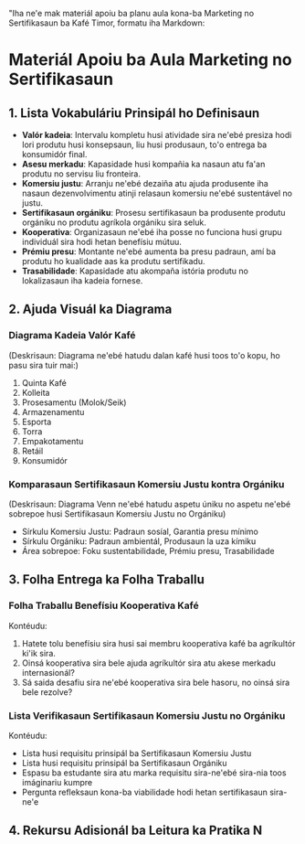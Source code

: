 "Iha ne'e mak materiál apoiu ba planu aula kona-ba Marketing no Sertifikasaun ba Kafé Timor, formatu iha Markdown:

# Materiál Apoiu ba Aula Marketing no Sertifikasaun

## 1. Lista Vokabuláriu Prinsipál ho Definisaun

- **Valór kadeia**: Intervalu kompletu husi atividade sira ne'ebé presiza hodi lori produtu husi konsepsaun, liu husi produsaun, to'o entrega ba konsumidór final.
- **Asesu merkadu**: Kapasidade husi kompañia ka nasaun atu fa'an produtu no servisu liu fronteira.
- **Komersiu justu**: Arranju ne'ebé dezaiña atu ajuda produsente iha nasaun dezenvolvimentu atinji relasaun komersiu ne'ebé sustentável no justu.
- **Sertifikasaun orgániku**: Prosesu sertifikasaun ba produsente produtu orgániku no produtu agríkola orgániku sira seluk.
- **Kooperativa**: Organizasaun ne'ebé iha posse no funciona husi grupu individuál sira hodi hetan benefísiu mútuu.
- **Prémiu presu**: Montante ne'ebé aumenta ba presu padraun, amí ba produtu ho kualidade aas ka produtu sertifikadu.
- **Trasabilidade**: Kapasidade atu akompaña istória produtu no lokalizasaun iha kadeia fornese.

## 2. Ajuda Visuál ka Diagrama

### Diagrama Kadeia Valór Kafé
(Deskrisaun: Diagrama ne'ebé hatudu dalan kafé husi toos to'o kopu, ho pasu sira tuir mai:)
1. Quinta Kafé
2. Kolleita
3. Prosesamentu (Molok/Seik)
4. Armazenamentu
5. Esporta
6. Torra
7. Empakotamentu
8. Retáil
9. Konsumidór

### Komparasaun Sertifikasaun Komersiu Justu kontra Orgániku
(Deskrisaun: Diagrama Venn ne'ebé hatudu aspetu úniku no aspetu ne'ebé sobrepoe husi Sertifikasaun Komersiu Justu no Orgániku)
- Sírkulu Komersiu Justu: Padraun sosíal, Garantia presu mínimo
- Sírkulu Orgániku: Padraun ambientál, Produsaun la uza kímiku
- Área sobrepoe: Foku sustentabilidade, Prémiu presu, Trasabilidade

## 3. Folha Entrega ka Folha Traballu

### Folha Traballu Benefísiu Kooperativa Kafé
Kontéudu:
1. Hatete tolu benefísiu sira husi sai membru kooperativa kafé ba agríkultór ki'ik sira.
2. Oinsá kooperativa sira bele ajuda agríkultór sira atu akese merkadu internasionál?
3. Sá saida desafiu sira ne'ebé kooperativa sira bele hasoru, no oinsá sira bele rezolve?

### Lista Verifikasaun Sertifikasaun Komersiu Justu no Orgániku
Kontéudu:
- Lista husi requisitu prinsipál ba Sertifikasaun Komersiu Justu
- Lista husi requisitu prinsipál ba Sertifikasaun Orgániku
- Espasu ba estudante sira atu marka requisitu sira-ne'ebé sira-nia toos imáginariu kumpre
- Pergunta refleksaun kona-ba viabilidade hodi hetan sertifikasaun sira-ne'e

## 4. Rekursu Adisionál ba Leitura ka Pratika N